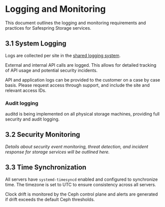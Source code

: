 # Logging and Monitoring

This document outlines the logging and monitoring requirements and practices for Safespring Storage services.

## 3.1 System Logging

Logs are collected per site in the [shared logging system](../../security-compliance/logging-monitoring.md).

External and internal API calls are logged. This allows for detailed tracking of API usage and potential security incidents.

API and application logs can be provided to the customer on a case by case basis. Please request access through support, and include the site and relevant access IDs.

### Audit logging

auditd is being implemented on all physical storage machines, providing full security and audit logging.

## 3.2 Security Monitoring

*Details about security event monitoring, threat detection, and incident response for storage services will be outlined here.*

## 3.3 Time Synchronization

All servers have `systemd-timesyncd` enabled and configured to synchronize time. The timezone is set to UTC to ensure consistency across all servers.

Clock drift is monitored by the Ceph control plane and alerts are generated if drift exceeds the default Ceph thresholds.
